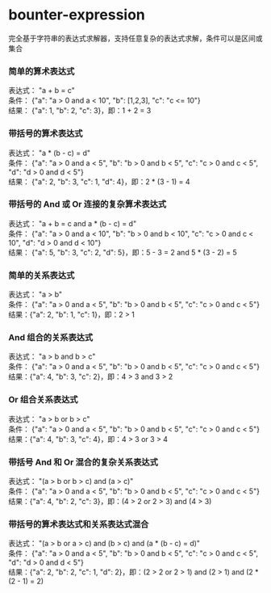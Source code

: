 # bounter-expression
完全基于字符串的表达式求解器，支持任意复杂的表达式求解，条件可以是区间或集合
### 简单的算术表达式
表达式：  "a + b = c"   
条件： {"a": "a > 0 and a < 10", "b": [1,2,3], "c": "c <= 10"}   
结果： {"a": 1, "b": 2, "c": 3}，即：1 + 2 = 3
### 带括号的算术表达式
表达式：  "a * (b - c) = d"   
条件： {"a": "a > 0 and a < 5", "b": "b > 0 and b < 5", "c": "c > 0 and c < 5", "d": "d > 0 and d < 5"}   
结果： {"a": 2, "b": 3, "c": 1, "d": 4}，即：2 * (3 - 1) = 4
### 带括号的 And 或 Or 连接的复杂算术表达式
表达式：  "a + b = c and a * (b - c) = d"   
条件： {"a": "a > 0 and a < 10", "b": "b > 0 and b < 10", "c": "c > 0 and c < 10", "d": "d > 0 and d < 10"}   
结果： {"a": 5, "b": 3, "c": 2, "d": 5}，即：5 - 3 = 2 and 5 * (3 - 2) = 5
### 简单的关系表达式
表达式： "a > b"   
条件： {"a": "a > 0 and a < 5", "b": "b > 0 and b < 5", "c": "c > 0 and c < 5"}   
结果：{"a": 2, "b": 1, "c": 1}，即：2 > 1
### And 组合的关系表达式
表达式： "a > b and b > c"   
条件： {"a": "a > 0 and a < 5", "b": "b > 0 and b < 5", "c": "c > 0 and c < 5"}   
结果：{"a": 4, "b": 3, "c": 2}，即：4 > 3 and 3 > 2
### Or 组合关系表达式
表达式： "a > b or b > c"   
条件： {"a": "a > 0 and a < 5", "b": "b > 0 and b < 5", "c": "c > 0 and c < 5"}   
结果：{"a": 4, "b": 3, "c": 4}，即：4 > 3 or 3 > 4
### 带括号 And 和 Or 混合的复杂关系表达式
表达式： "(a > b or b > c) and (a > c)"   
条件： {"a": "a > 0 and a < 5", "b": "b > 0 and b < 5", "c": "c > 0 and c < 5"}   
结果：{"a": 4, "b": 2, "c": 3}，即：(4 > 2 or 2 > 3) and (4 > 3)
### 带括号的算术表达式和关系表达式混合
表达式： "(a > b or a > c) and (b > c) and (a * (b - c) = d)"   
条件： {"a": "a > 0 and a < 5", "b": "b > 0 and b < 5", "c": "c > 0 and c < 5", "d": "d > 0 and d < 5"}   
结果：{"a": 2, "b": 2, "c": 1, "d": 2}，即：(2 > 2 or 2 > 1) and (2 > 1) and (2 * (2 - 1) = 2)
